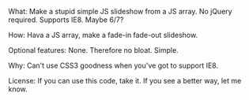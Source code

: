 What:
Make a stupid simple JS slideshow from a JS array. No jQuery required. Supports IE8. Maybe 6/7?

How:
Hava a JS array, make a fade-in fade-out slideshow.

Optional features:
None. Therefore no bloat. Simple.

Why:
Can't use CSS3 goodness when you've got to support IE8.

License:
If you can use this code, take it. If you see a better way, let me know.